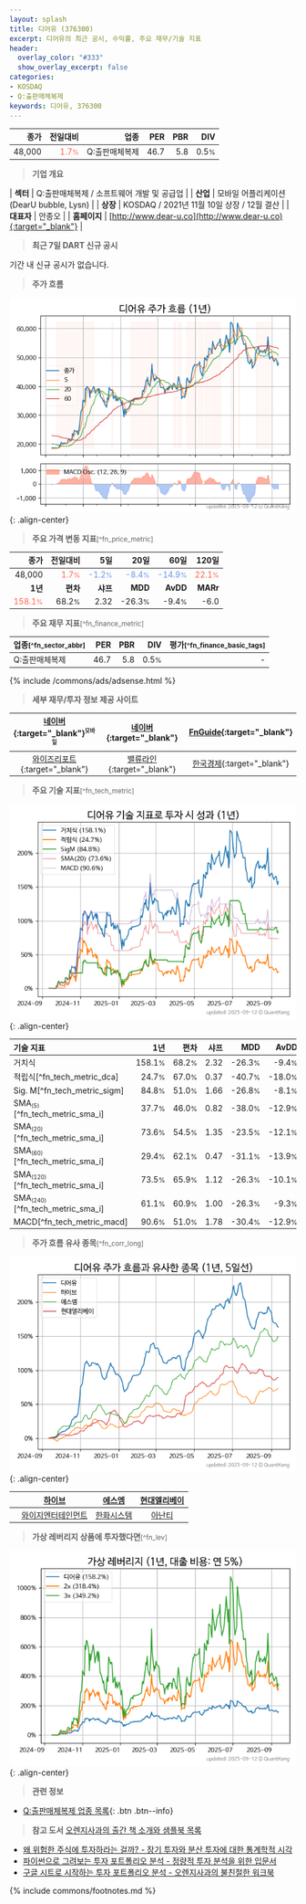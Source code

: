 ```yaml
---
layout: splash
title: 디어유 (376300)
excerpt: 디어유의 최근 공시, 수익률, 주요 재무/기술 지표
header:
  overlay_color: "#333"
  show_overlay_excerpt: false
categories:
- KOSDAQ
- Q:출판매체복제
keywords: 디어유, 376300
---
```


| **종가** | **전일대비** | **업종** | **PER** | **PBR** | **DIV** |
| -------: | -----------: | -------: | ------: | ------: | ------: |
| 48,000 | <span style="color: tomato">1.7<small>%</small></span> | Q:출판매체복제 | 46.7 | 5.8 | 0.5<small>%</small> |

<!-- more -->


> **기업 개요**<a id="company"></a>

| <span style="white-space:nowrap;">**섹터**</span> | Q:출판매체복제 / 소프트웨어 개발 및 공급업 |
| <span style="white-space:nowrap;">**산업**</span> | 모바일 어플리케이션(DearU bubble, Lysn) |
| <span style="white-space:nowrap;">**상장**</span> | KOSDAQ / 2021년 11월 10일 상장 / 12월 결산 |
| <span style="white-space:nowrap;">**대표자**</span> | 안종오 |
| <span style="white-space:nowrap;">**홈페이지**</span> | [http://www.dear-u.co](http://www.dear-u.co){:target="_blank"} |


> **최근 7일 DART 신규 공시**<a id="dart"></a>

기간 내 신규 공시가 없습니다.


> **주가 흐름**<a id="price"></a>

![376300](/stock/images/376300.png){: .align-center}


> **주요 가격 변동 지표**<small>[^fn_price_metric]</small>

| **종가** | **전일대비** | **5일** | **20일** | **60일** | **120일** |
| -------: | -----------: | ------: | -------: | -------: | --------: |
| 48,000 | <span style="color: tomato">1.7<small>%</small></span> | <span style="color: cornflowerblue">-1.2<small>%</small></span> | <span style="color: cornflowerblue">-8.4<small>%</small></span> | <span style="color: cornflowerblue">-14.9<small>%</small></span> | <span style="color: tomato">22.1<small>%</small></span> |
| **1년** | **편차** | **샤프** | **MDD** | **AvDD** | **MARr** |
| <span style="color: tomato">158.1<small>%</small></span> | 68.2<small>%</small> | 2.32 | -26.3<small>%</small> | -9.4<small>%</small> | -6.0 |


> **주요 재무 지표**<small>[^fn_finance_metric]</small>

| **업종**<small>[^fn_sector_abbr]</small> | **PER** | **PBR** | **DIV** | **평가**<small>[^fn_finance_basic_tags]</small> |
| :--------------------------------------- | ------: | ------: | ------: | ----------------------------------------------: |
| Q:출판매체복제 | 46.7 | 5.8 | 0.5<small>%</small> | - |



{% include /commons/ads/adsense.html %}

> **세부 재무/투자 정보 제공 사이트**

| [네이버](https://m.stock.naver.com/domestic/stock/376300/finance/summary){:target="_blank"}<sup><small>모바일</small></sup> | [네이버](https://finance.naver.com/item/coinfo.naver?code=376300){:target="_blank"} | [FnGuide](https://comp.fnguide.com/SVO2/ASP/SVD_Invest.asp?gicode=A376300&MenuYn=Y){:target="_blank"} |
| :---: | :---: | :---: |
| [와이즈리포트](https://comp.wisereport.co.kr/company/c1040001.aspx?cmp_cd=376300){:target="_blank"} | [밸류라인](https://www.valueline.co.kr/finance/summary/376300){:target="_blank"} | [한국경제](https://markets.hankyung.com/stock/376300/financial-summary){:target="_blank"} |


> **주요 기술 지표**<small>[^fn_tech_metric]</small>


![376300](/stock/images/376300_tech.png){: .align-center}

| **기술 지표** | **1년** | **편차** | **샤프** | **MDD** | **AvDD** |
| :------------ | ------: | -----------: | -------: | ------: | -------: |
| 거치식 | 158.1<small>%</small> | 68.2<small>%</small> | 2.32 | -26.3<small>%</small> | -9.4<small>%</small> |
| 적립식[^fn_tech_metric_dca] | 24.7<small>%</small> | 67.0<small>%</small> | 0.37 | -40.7<small>%</small> | -18.0<small>%</small> |
| Sig. M[^fn_tech_metric_sigm] | 84.8<small>%</small> | 51.0<small>%</small> | 1.66 | -26.8<small>%</small> | -8.1<small>%</small> |
| SMA<small><sub>(5)</sub></small>[^fn_tech_metric_sma_i] | 37.7<small>%</small> | 46.0<small>%</small> | 0.82 | -38.0<small>%</small> | -12.9<small>%</small> |
| SMA<small><sub>(20)</sub></small>[^fn_tech_metric_sma_i] | 73.6<small>%</small> | 54.5<small>%</small> | 1.35 | -23.5<small>%</small> | -12.1<small>%</small> |
| SMA<small><sub>(60)</sub></small>[^fn_tech_metric_sma_i] | 29.4<small>%</small> | 62.1<small>%</small> | 0.47 | -31.1<small>%</small> | -13.9<small>%</small> |
| SMA<small><sub>(120)</sub></small>[^fn_tech_metric_sma_i] | 73.5<small>%</small> | 65.9<small>%</small> | 1.12 | -26.3<small>%</small> | -10.1<small>%</small> |
| SMA<small><sub>(240)</sub></small>[^fn_tech_metric_sma_i] | 61.1<small>%</small> | 60.9<small>%</small> | 1.00 | -26.3<small>%</small> | -9.3<small>%</small> |
| MACD[^fn_tech_metric_macd] | 90.6<small>%</small> | 51.0<small>%</small> | 1.78 | -30.4<small>%</small> | -12.9<small>%</small> |


> **주가 흐름 유사 종목**<a id="corr"></a><small>[^fn_corr_long]</small>

![376300](/stock/images/376300_corr.png){: .align-center}

|       | [하이브](/352820/) | [에스엠](/041510/) | [현대엘리베이](/017800/) |
| :---: | :------------------------------------: | :------------------------------------: | :------------------------------------: |
|       | [와이지엔터테인먼트](/122870/) | [한화시스템](/272210/) | [아난티](/025980/) |


> **가상 레버리지 상품에 투자했다면**<a id="2x"></a><small>[^fn_lev]</small>

![376300](/stock/images/376300_2x.png){: .align-center}


> **관련 정보**

- [Q:출판매체복제 업종 목록](/stats/sector/kosdaq_업종_출판매체복제_종목/){: .btn .btn--info}

> **참고 도서** [오렌지사과의 출간 책 소개와 샘플북 목록](https://kongdori.tistory.com/691)

- [왜 위험한 주식에 투자하라는 걸까? - 장기 투자와 분산 투자에 대한 통계학적 시각](https://kongdori.tistory.com/421)
- [파이썬으로 그려보는 투자 포트폴리오 분석  - 정량적 투자 분석을 위한 입문서](https://kongdori.tistory.com/643)
- [구글 시트로 시작하는 투자 포트폴리오 분석 - 오렌지사과의 불친절한 워크북](https://kongdori.tistory.com/449)


{% include commons/footnotes.md %}